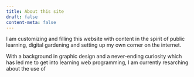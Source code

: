 ```yaml
---
title: About this site
draft: false
content-meta: false
---
```


I am customizing and filling this website with content in the spirit of public learning, digital gardening and setting up my own corner on the internet.

With a background in graphic design and a never-ending curiosity which has led me to get into learning web programming, I am currently resarching about the use of 